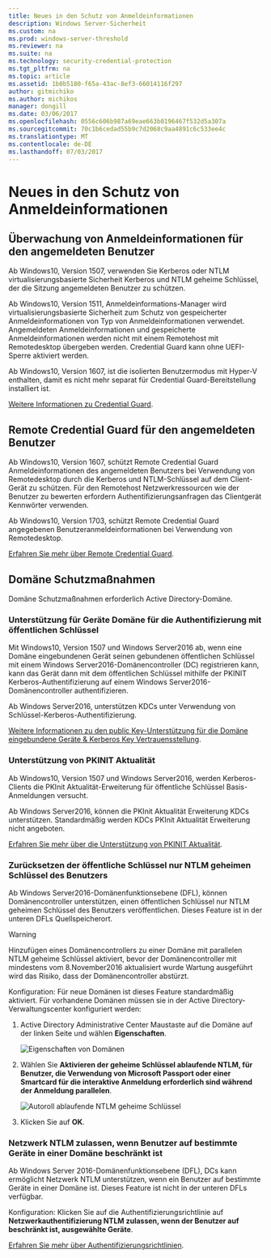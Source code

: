 ```yaml
---
title: Neues in den Schutz von Anmeldeinformationen
description: Windows Server-Sicherheit
ms.custom: na
ms.prod: windows-server-threshold
ms.reviewer: na
ms.suite: na
ms.technology: security-credential-protection
ms.tgt_pltfrm: na
ms.topic: article
ms.assetid: 1b0b5180-f65a-43ac-8ef3-66014116f297
author: gitmichiko
ms.author: michikos
manager: dongill
ms.date: 03/06/2017
ms.openlocfilehash: 0556c606b987a69eae663b0196467f532d5a307a
ms.sourcegitcommit: 70c1b6cedad55b9c7d2068c9aa4891c6c533ee4c
ms.translationtype: MT
ms.contentlocale: de-DE
ms.lasthandoff: 07/03/2017
---
```

# <a name="whats-new-in-credential-protection"></a>Neues in den Schutz von Anmeldeinformationen

## <a name="credential-guard-for-signed-in-user"></a>Überwachung von Anmeldeinformationen für den angemeldeten Benutzer

Ab Windows10, Version 1507, verwenden Sie Kerberos oder NTLM virtualisierungsbasierte Sicherheit Kerberos und NTLM geheime Schlüssel, der die Sitzung angemeldeten Benutzer zu schützen. 

Ab Windows10, Version 1511, Anmeldeinformations-Manager wird virtualisierungsbasierte Sicherheit zum Schutz von gespeicherter Anmeldeinformationen von Typ von Anmeldeinformationen verwendet. Angemeldeten Anmeldeinformationen und gespeicherte Anmeldeinformationen werden nicht mit einem Remotehost mit Remotedesktop übergeben werden. Credential Guard kann ohne UEFI-Sperre aktiviert werden.

Ab Windows10, Version 1607, ist die isolierten Benutzermodus mit Hyper-V enthalten, damit es nicht mehr separat für Credential Guard-Bereitstellung installiert ist.

[Weitere Informationen zu Credential Guard](https://technet.microsoft.com/en-us/itpro/windows/keep-secure/credential-guard).


## <a name="remote-credential-guard-for-signed-in-user"></a>Remote Credential Guard für den angemeldeten Benutzer

Ab Windows10, Version 1607, schützt Remote Credential Guard Anmeldeinformationen des angemeldeten Benutzers bei Verwendung von Remotedesktop durch die Kerberos und NTLM-Schlüssel auf dem Client-Gerät zu schützen. Für den Remotehost Netzwerkressourcen wie der Benutzer zu bewerten erfordern Authentifizierungsanfragen das Clientgerät Kennwörter verwenden.

Ab Windows10, Version 1703, schützt Remote Credential Guard angegebenen Benutzeranmeldeinformationen bei Verwendung von Remotedesktop.

[Erfahren Sie mehr über Remote Credential Guard](https://technet.microsoft.com/en-us/itpro/windows/keep-secure/remote-credential-guard).

## <a name="domain-protections"></a>Domäne Schutzmaßnahmen

Domäne Schutzmaßnahmen erforderlich Active Directory-Domäne.

### <a name="domain-joined-device-support-for-authentication-using-public-key"></a>Unterstützung für Geräte Domäne für die Authentifizierung mit öffentlichen Schlüssel

Mit Windows10, Version 1507 und Windows Server2016 ab, wenn eine Domäne eingebundenen Gerät seinen gebundenen öffentlichen Schlüssel mit einem Windows Server2016-Domänencontroller (DC) registrieren kann, kann das Gerät dann mit dem öffentlichen Schlüssel mithilfe der PKINIT Kerberos-Authentifizierung auf einem Windows Server2016-Domänencontroller authentifizieren.

Ab Windows Server2016, unterstützen KDCs unter Verwendung von Schlüssel-Kerberos-Authentifizierung.  

[Weitere Informationen zu den public Key-Unterstützung für die Domäne eingebundene Geräte & Kerberos Key Vertrauensstellung](https://technet.microsoft.com/en-us/windows-server-docs/security/kerberos/whats-new-in-kerberos-authentication).

### <a name="pkinit-freshness-extension-support"></a>Unterstützung von PKINIT Aktualität

Ab Windows10, Version 1507 und Windows Server2016, werden Kerberos-Clients die PKInit Aktualität-Erweiterung für öffentliche Schlüssel Basis-Anmeldungen versucht. 

Ab Windows Server2016, können die PKInit Aktualität Erweiterung KDCs unterstützen.  Standardmäßig werden KDCs PKInit Aktualität Erweiterung nicht angeboten. 

[Erfahren Sie mehr über die Unterstützung von PKINIT Aktualität](https://technet.microsoft.com/en-us/windows-server-docs/security/kerberos/whats-new-in-kerberos-authentication).

### <a name="rolling-public-key-only-users-ntlm-secrets"></a>Zurücksetzen der öffentliche Schlüssel nur NTLM geheimen Schlüssel des Benutzers

Ab Windows Server2016-Domänenfunktionsebene (DFL), können Domänencontroller unterstützen, einen öffentlichen Schlüssel nur NTLM geheimen Schlüssel des Benutzers veröffentlichen. Dieses Feature ist in der unteren DFLs Quellspeicherort.

> [!WARNING] 
> Hinzufügen eines Domänencontrollers zu einer Domäne mit parallelen NTLM geheime Schlüssel aktiviert, bevor der Domänencontroller mit mindestens vom 8.November2016 aktualisiert wurde Wartung ausgeführt wird das Risiko, dass der Domänencontroller abstürzt. 

Konfiguration: Für neue Domänen ist dieses Feature standardmäßig aktiviert. Für vorhandene Domänen müssen sie in der Active Directory-Verwaltungscenter konfiguriert werden: 

1. Active Directory Administrative Center Maustaste auf die Domäne auf der linken Seite und wählen **Eigenschaften**.

    ![Eigenschaften von Domänen](../media/Credentials-Protection-And-Management/domain-properties.png)
    
2. Wählen Sie **Aktivieren der geheime Schlüssel ablaufende NTLM, für Benutzer, die Verwendung von Microsoft Passport oder einer Smartcard für die interaktive Anmeldung erforderlich sind während der Anmeldung parallelen**.

    ![Autoroll ablaufende NTLM geheime Schlüssel](../media/Credentials-Protection-And-Management/autoroll-ntlm.png)

3. Klicken Sie auf **OK**. 

### <a name="allowing-network-ntlm-when-user-is-restricted-to-specific-domain-joined-devices"></a>Netzwerk NTLM zulassen, wenn Benutzer auf bestimmte Geräte in einer Domäne beschränkt ist

Ab Windows Server 2016-Domänenfunktionsebene (DFL), DCs kann ermöglicht Netzwerk NTLM unterstützen, wenn ein Benutzer auf bestimmte Geräte in einer Domäne ist. Dieses Feature ist nicht in der unteren DFLs verfügbar.

Konfiguration: Klicken Sie auf die Authentifizierungsrichtlinie auf **Netzwerkauthentifizierung NTLM zulassen, wenn der Benutzer auf beschränkt ist, ausgewählte Geräte**. 

[Erfahren Sie mehr über Authentifizierungsrichtlinien](https://technet.microsoft.com/en-us/windows-server-docs/security/credentials-protection-and-management/authentication-policies-and-authentication-policy-silos).
